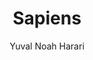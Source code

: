 ---
title: Sapiens
type: book
author: Yuval Noah Harari
summary: A history of our species.
link: https://www.ynharari.com/book/sapiens-2/
---